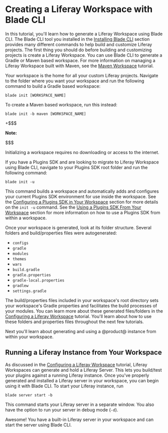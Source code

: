 # Creating a Liferay Workspace with Blade CLI [](id=creating-a-liferay-workspace-with-blade-cli)

In this tutorial, you'll learn how to generate a Liferay Workspace using Blade
CLI. The Blade CLI tool you installed in the
[Installing Blade CLI](/develop/tutorials/-/knowledge_base/7-1/installing-blade-cli)
section provides many different commands to help build and customize Liferay
projects. The first thing you should do before building and customizing projects
is create a Liferay Workspace. You can use Blade CLI to generate a Gradle or
Maven based workspace. For more information on managing a Liferay Workspace
built with Maven, see the
[Maven Workspace](/develop/tutorials/-/knowledge_base/7-1/maven-workspace)
tutorial.

Your workspace is the home for all your custom Liferay projects. Navigate to the
folder where you want your workspace and run the following command to build a
Gradle based workspace:

    blade init [WORKSPACE_NAME]

To create a Maven based workspace, run this instead:

    blade init -b maven [WORKSPACE_NAME]

+$$$

**Note:**

$$$

Initializing a workspace requires no downloading or access to the internet.

If you have a Plugins SDK and are looking to migrate to Liferay Workspace using
Blade CLI, navigate to your Plugins SDK root folder and run
the following command:

    blade init -u

This command builds a workspace and automatically adds and configures your
current Plugins SDK environment for use inside the workspace. 
See the
[Configuring a Plugins SDK in Your Workspace](/develop/tutorials/-/knowledge_base/7-0/creating-a-liferay-workspace-with-blade-cli#configuring-a-plugins-sdk-in-your-workspace)
section for more details on the `init -u` command. See the
[Using a Plugins SDK From Your Workspace](/develop/tutorials/-/knowledge_base/7-0/configuring-a-liferay-workspace#using-a-plugins-sdk-from-your-workspace)
section for more information on how to use a Plugins SDK from within a
workspace.

Once your workspace is generated, look at its folder structure. Several folders
and build/properties files were autogenerated: 

- `configs`
- `gradle`
- `modules`
- `themes`
- `wars`
- `build.gradle`
- `gradle.properties`
- `gradle-local.properties`
- `gradlew`
- `settings.gradle`

The build/properties files included in your workspace's root directory sets your
workspace's Gradle properties and facilitates the build processes of your
modules. You can learn more about these generated files/folders in the
[Configuring a Liferay Workspace](/develop/tutorials/-/knowledge_base/7-1/configuring-a-liferay-workspace)
tutorial. You'll learn about how to use these folders and properties files
throughout the next few tutorials. 

Next you'll learn about generating and using a @product@ instance from within
your workspace.

## Running a Liferay Instance from Your Workspace [](id=running-a-liferay-instance-from-your-workspace)

As discussed in the 
[Configuring a Liferay Workspace](/develop/tutorials/-/knowledge_base/7-1/configuring-a-liferay-workspace#adding-a-liferay-bundle-to-a-workspace)
tutorial, Liferay Workspaces can generate and hold a Liferay Server. This lets
you build/test your plugins against a running Liferay instance. Once you've
properly generated and installed a Liferay server in your workspace, you can
begin using it with Blade CLI. To start your Liferay instance, run

    blade server start -b

This command starts your Liferay server in a separate window. You also have the
option to run your server in debug mode (`-d`).

Awesome! You have a built-in Liferay server in your workspace and can start the
server using Blade CLI.
